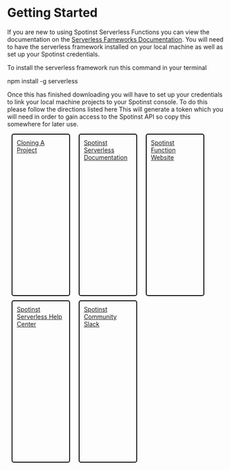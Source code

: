 <html>
<style>
.menu-group{
	display:inline-block;
}
.single-menu{
	width: 22%;
	min-height:350px;
    float:left;
    border: 2px solid black;
    border-radius: 5px;
	padding: 10px 10px;
	margin: 10px 10px;
	margin-top: 0px;
}
li{
	font-size: 16px;
}
</style>

<div class="menu-group">
	<h1>Getting Started</h1>
	<div>

If you are new to using Spotinst Serverless Functions you can view the documentation on the [Serverless Fameworks Documentation](https://serverless.com/framework/docs/providers/spotinst/). You will need to have the serverless framework installed on your local machine as well as set up your Spotinst credentials.

To install the serverless framework run this command in your terminal

npm install -g serverless

Once this has finished downloading you will have to set up your credentials to link your local machine projects to your Spotinst console. To do this please follow the directions listed here This will generate a token which you will need in order to gain access to the Spotinst API so copy this somewhere for later use.
	</div>
	<div class="single-menu">
		<a href="./cloning-project">Cloning A Project</a>
	</div>
	<div class="single-menu">
		<a href="https://serverless.com/framework/docs/providers/spotinst/">Spotinst Serverless Documentation</a>
	</div>
	<div class="single-menu">
		<a href="https://spotinst.com/products/spotinst-functions/">Spotinst Function Website</a>
	</div>
	<div class="single-menu">
		<a href="https://help.spotinst.com/hc/en-us/categories/115000701089-Spotinst-Functions-">Spotinst Serverless Help Center</a>
	</div>
	<div class="single-menu">
		<a href="https://join.slack.com/t/spotinst-community/shared_invite/">Spotinst Community Slack</a>
	</div>
</div>
</html>